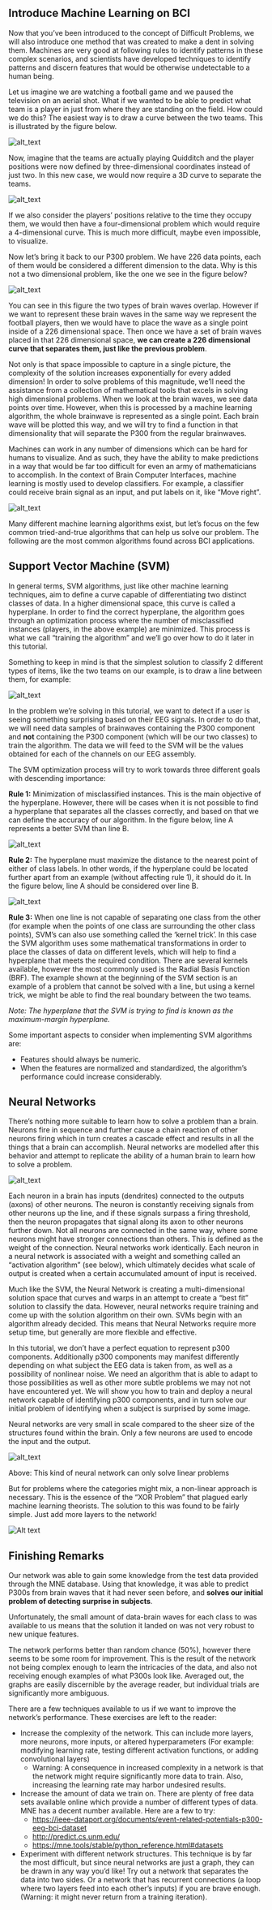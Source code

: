 ## Introduce Machine Learning on BCI

Now that you’ve been introduced to the concept of Difficult Problems, we will also introduce one method that was created to make a dent in solving them. Machines are very good at following rules to identify patterns in these complex scenarios, and scientists have developed techniques to identify patterns and discern features that would be otherwise undetectable to a human being.

Let us imagine we are watching a football game and we paused the television on an aerial shot. What if we wanted to be able to predict what team is a player in just from where they are standing on the field. How could we do this? The easiest way is to draw a curve between the two teams. This is illustrated by the figure below.

![alt_text](http://learn.neurotechedu.com/images/machinelearning/image18.png)

Now, imagine that the teams are actually playing Quidditch and the player positions were now defined by three-dimensional coordinates instead of just two. In this new case, we would now require a 3D curve to separate the teams.

![alt_text](http://learn.neurotechedu.com/images/machinelearning/image19.png)

If we also consider the players’ positions relative to the time they occupy them, we would then have a four-dimensional problem which would require a 4-dimensional curve. This is much more difficult, maybe even impossible, to visualize.

Now let’s bring it back to our P300 problem. We have 226 data points, each of them would be considered a different dimension to the data. Why is this not a two dimensional problem, like the one we see in the figure below?

![alt_text](http://learn.neurotechedu.com/images/machinelearning/image3.png)

You can see in this figure the two types of brain waves overlap. However if we want to represent these brain waves in the same way we represent the football players, then we would have to place the wave as a single point inside of a 226 dimensional space. Then once we have a set of brain waves placed in that 226 dimensional space, **we can create a 226 dimensional curve that separates them, just like the previous problem**.

Not only is that space impossible to capture in a single picture, the complexity of the solution increases exponentially for every added dimension! In order to solve problems of this magnitude, we’ll need the assistance from a collection of mathematical tools that excels in solving high dimensional problems. When we look at the brain waves, we see data points over time. However, when this is processed by a machine learning algorithm, the whole brainwave is represented as a single point. Each brain wave will be plotted this way, and we will try to find a function in that dimensionality that will separate the P300 from the regular brainwaves.

Machines can work in any number of dimensions which can be hard for humans to visualize. And as such, they have the ability to make predictions in a way that would be far too difficult for even an army of mathematicians to accomplish. In the context of Brain Computer Interfaces, machine learning is mostly used to develop classifiers. For example, a classifier could receive brain signal as an input, and put labels on it, like “Move right”.

![alt_text](http://learn.neurotechedu.com/images/machinelearning/image21.png)

Many different machine learning algorithms exist, but let’s focus on the few common tried-and-true algorithms that can help us solve our problem. The following are the most common algorithms found across BCI applications.

## Support Vector Machine (SVM)

In general terms, SVM algorithms, just like other machine learning techniques, aim to define a curve capable of differentiating two distinct classes of data. In a higher dimensional space, this curve is called a hyperplane. In order to find the correct hyperplane, the algorithm goes through an optimization process where the number of misclassified instances (players, in the above example) are minimized. This process is what we call “training the algorithm” and we’ll go over how to do it later in this tutorial.

Something to keep in mind is that the simplest solution to classify 2 different types of items, like the two teams on our example, is to draw a line between them, for example:

![alt_text](http://learn.neurotechedu.com/images/machinelearning/image12.png)

In the problem we’re solving in this tutorial, we want to detect if a user is seeing something surprising based on their EEG signals. In order to do that, we will need data samples of brainwaves containing the P300 component and **not** containing the P300 component (which will be our two classes) to train the algorithm. The data we will feed to the SVM will be the values obtained for each of the channels on our EEG assembly.

The SVM optimization process will try to work towards three different goals with descending importance:

**Rule 1:** Minimization of misclassified instances. This is the main objective of the hyperplane. However, there will be cases when it is not possible to find a hyperplane that separates all the classes correctly, and based on that we can define the accuracy of our algorithm. In the figure below, line A represents a better SVM than line B.

![alt_text](http://learn.neurotechedu.com/images/machinelearning/image8.png)

**Rule 2:** The hyperplane must maximize the distance to the nearest point of either of class labels. In other words, if the hyperplane could be located further apart from an example (without affecting rule 1), it should do it. In the figure below, line A should be considered over line B.

![alt_text](http://learn.neurotechedu.com/images/machinelearning/image20.png)

**Rule 3:** When one line is not capable of separating one class from the other (for example when the points of one class are surrounding the other class points), SVM’s can also use something called the ‘kernel trick’. In this case the SVM algorithm uses some mathematical transformations in order to place the classes of data on different levels, which will help to find a hyperplane that meets the required condition. There are several kernels available, however the most commonly used is the Radial Basis Function (BRF). The example shown at the beginning of the SVM section is an example of a problem that cannot be solved with a line, but using a kernel trick, we might be able to find the real boundary between the two teams.

*Note: The hyperplane that the SVM is trying to find is known as the maximum-margin hyperplane.*

Some important aspects to consider when implementing SVM algorithms are:

- Features should always be numeric.
- When the features are normalized and standardized, the algorithm’s performance could increase considerably.

## Neural Networks

There’s nothing more suitable to learn how to solve a problem than a brain. Neurons fire in sequence and further cause a chain reaction of other neurons firing which in turn creates a cascade effect and results in all the things that a brain can accomplish. Neural networks are modelled after this behavior and attempt to replicate the ability of a human brain to learn how to solve a problem.



![alt_text](http://learn.neurotechedu.com/images/machinelearning/image17.png)

Each neuron in a brain has inputs (dendrites) connected to the outputs (axons) of other neurons. The neuron is constantly receiving signals from other neurons up the line, and if these signals surpass a firing threshold, then the neuron propagates that signal along its axon to other neurons further down. Not all neurons are connected in the same way, where some neurons might have stronger connections than others. This is defined as the weight of the connection. Neural networks work identically. Each neuron in a neural network is associated with a weight and something called an “activation algorithm” (see below), which ultimately decides what scale of output is created when a certain accumulated amount of input is received.

Much like the SVM, the Neural Network is creating a multi-dimensional solution space that curves and warps in an attempt to create a “best fit” solution to classify the data. However, neural networks require training and come up with the solution algorithm on their own. SVMs begin with an algorithm already decided. This means that Neural Networks require more setup time, but generally are more flexible and effective.

In this tutorial, we don’t have a perfect equation to represent p300 components. Additionally p300 components may manifest differently depending on what subject the EEG data is taken from, as well as a possibility of nonlinear noise. We need an algorithm that is able to adapt to those possibilities as well as other more subtle problems we may not not have encountered yet. We will show you how to train and deploy a neural network capable of identifying p300 components, and in turn solve our initial problem of identifying when a subject is surprised by some image.

Neural networks are very small in scale compared to the sheer size of the structures found within the brain. Only a few neurons are used to encode the input and the output.

![alt_text](http://learn.neurotechedu.com/images/machinelearning/image10.png)

Above: This kind of neural network can only solve linear problems

But for problems where the categories might mix, a non-linear approach is necessary. This is the essence of the “XOR Problem” that plagued early machine learning theorists. The solution to this was found to be fairly simple. Just add more layers to the network!

![Alt text](http://learn.neurotechedu.com/images/machinelearning/image13.png)





## Finishing Remarks

Our network was able to gain some knowledge from the test data provided through the MNE database. Using that knowledge, it was able to predict P300s from brain waves that it had never seen before, and **solves our initial problem of detecting surprise in subjects**.

Unfortunately, the small amount of data-brain waves for each class to was available to us means that the solution it landed on was not very robust to new unique features.

The network performs better than random chance (50%), however there seems to be some room for improvement. This is the result of the network not being complex enough to learn the intricacies of the data, and also not receiving enough examples of what P300s look like. Averaged out, the graphs are easily discernible by the average reader, but individual trials are significantly more ambiguous.

There are a few techniques available to us if we want to improve the network’s performance. These exercises are left to the reader:

- Increase the complexity of the network. This can include more layers, more neurons, more inputs, or altered hyperparameters (For example: modifying learning rate, testing different activation functions, or adding convolutional layers)
  - Warning: A consequence in increased complexity in a network is that the network might require significantly more data to train. Also, increasing the learning rate may harbor undesired results.
- Increase the amount of data we train on. There are plenty of free data sets available online which provide a number of different types of data. MNE has a decent number available. Here are a few to try:
  - https://ieee-dataport.org/documents/event-related-potentials-p300-eeg-bci-dataset
  - http://predict.cs.unm.edu/
  - https://mne.tools/stable/python_reference.html#datasets
- Experiment with different network structures. This technique is by far the most difficult, but since neural networks are just a graph, they can be drawn in any way you’d like! Try out a network that separates the data into two sides. Or a network that has recurrent connections (a loop where two layers feed into each other’s inputs) if you are brave enough. (Warning: it might never return from a training iteration).

